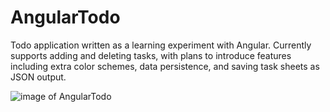 # AngularTodo
Todo application written as a learning experiment with Angular. Currently supports adding and deleting tasks, with plans to introduce features including extra color schemes, data persistence, and saving task sheets as JSON output.

<img src="https://user-images.githubusercontent.com/75909182/162888813-24094b22-908b-410e-b31b-b5ad4578e246.png" alt="image of AngularTodo"/>
